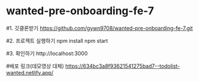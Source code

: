# wanted-pre-onboarding-fe-7

#1. 깃클론받기
https://github.com/gywn9708/wanted-pre-onboarding-fe-7.git

#2. 프로젝트 실행하기
npm install
npm start

#3. 확인하기
http://localhost:3000

#배포 링크(데모영상 대체)
https://634bc3a8f93621541275bad7--todolist-wanted.netlify.app/
